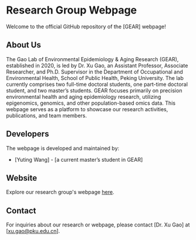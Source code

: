 # Research Group Webpage

Welcome to the official GitHub repository of the [GEAR] webpage!

## About Us

The Gao Lab of Environmental Epidemiology & Aging Research (GEAR), established in 2020, is led by Dr. Xu Gao, an Assistant Professor, Associate Researcher, and Ph.D. Supervisor in the Department of Occupational and Environmental Health, School of Public Health, Peking University. The lab currently comprises two full-time doctoral students, one part-time doctoral student, and two master’s students. GEAR focuses primarily on precision environmental health and aging epidemiology research, utilizing epigenomics, genomics, and other population-based omics data. This webpage serves as a platform to showcase our research activities, publications, and team members.

## Developers

The webpage is developed and maintained by:

- [Yuting Wang] - [a current master’s student in GEAR]

## Website

Explore our research group's webpage [here](https://gearpku2020.github.io//).

## Contact

For inquiries about our research or webpage, please contact [Dr. Xu Gao] at [xu.gao@pku.edu.cn].
